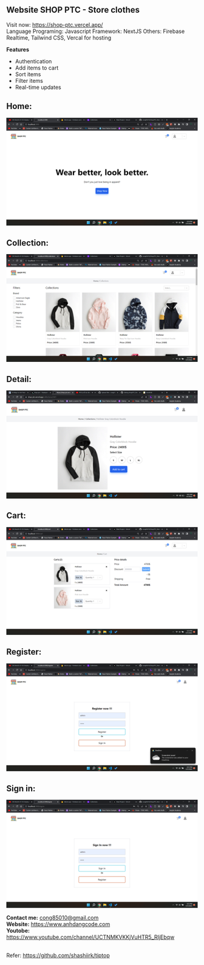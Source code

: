 

## **Website SHOP PTC - Store clothes** <br/>

Visit now: https://shop-ptc.vercel.app/ <br/> 
Language Programing: Javascript
Framework: NextJS
Others: Firebase Realtime, Tailwind CSS, Vercal for hosting 
 <br/>
 
**Features**
 - Authentication 
 - Add items to cart
 - Sort items 
 - Filter items 
 - Real-time updates

## **Home:**

![enter image description here](https://github.com/cong85010/ShopPTC_NextJs_Firebase_Tailwind/blob/main/images/home.png?raw=true)

## **Collection:**

![enter image description here](https://github.com/cong85010/ShopPTC_NextJs_Firebase_Tailwind/blob/main/images/collection.png?raw=true)

## **Detail:**

![enter image description here](https://github.com/cong85010/ShopPTC_NextJs_Firebase_Tailwind/blob/main/images/2022-04-01%20%282%29.png?raw=true)

## **Cart:**

![enter image description here](https://github.com/cong85010/ShopPTC_NextJs_Firebase_Tailwind/blob/main/images/cart.png?raw=true)

## **Register:**

![enter image description here](https://github.com/cong85010/ShopPTC_NextJs_Firebase_Tailwind/blob/main/images/register.png?raw=true)

## **Sign in:**

![enter image description here](https://github.com/cong85010/ShopPTC_NextJs_Firebase_Tailwind/blob/main/images/signin.png?raw=true)

**Contact me:** cong85010@gmail.com <br/>
**Website:** https://www.anhdangcode.com<br/>
**Youtobe:** https://www.youtube.com/channel/UCTNMKVKKjVuHTR5_RIjEbqw<br/><br/>

Refer: https://github.com/shashiirk/tiptop
